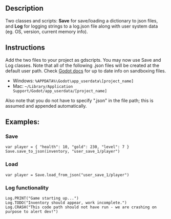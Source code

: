 ## Description
Two classes and scripts: **Save** for save/loading a dictionary to json files, and **Log** for logging strings to a log.json file along with user system data (eg. OS, version, current memory info).

## Instructions
Add the two files to your project as gdscripts. You may now use Save and Log classes.
Note that all of the following .json files will be created at the default user path. Check [Godot docs](https://docs.godotengine.org/en/stable/tutorials/io/data_paths.html) for up to date info on sandboxing files.
- Windows: `%APPDATA%\Godot\app_userdata\[project_name]`
- Mac: `~/Library/Application Support/Godot/app_userdata/[project_name]`

Also note that you do not have to specify ".json" in the file path; this is assumed and appended automatically.

## Examples:
### Save
```
var player = { "health": 10, "gold": 230, "level": 7 }
Save.save_to_json(inventory, "user_save_1/player")
```

### Load
```
var player = Save.load_from_json("user_save_1/player")
```

### Log functionality
```
Log.PRINT("Game starting up...")
Log.TODO("Inventory should appear, work incomplete.") 
Log.CRASH("This code path should not have run - we are crashing on purpose to alert dev!")
```
